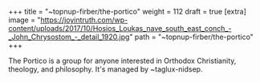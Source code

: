 
+++
title = "~topnup-firber/the-portico"
weight = 112
draft = true
[extra]
image = "https://joyintruth.com/wp-content/uploads/2017/10/Hosios_Loukas_nave_south_east_conch_-_John_Chrysostom_-_detail_1920.jpg"
path = "~topnup-firber/the-portico"
+++


The Portico is a group for anyone interested in Orthodox Christianity, theology, and philosophy. It's managed by ~taglux-nidsep.
